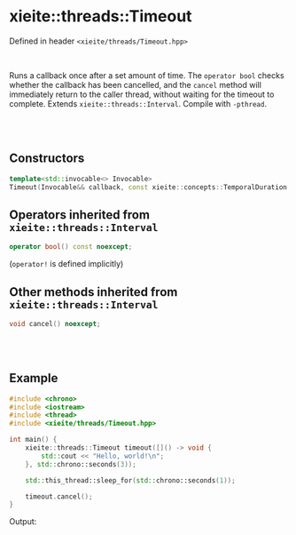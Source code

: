 # xieite::threads::Timeout
Defined in header `<xieite/threads/Timeout.hpp>`

<br/>

Runs a callback once after a set amount of time. The `operator bool` checks whether the callback has been cancelled, and the `cancel` method will immediately return to the caller thread, without waiting for the timeout to complete. Extends `xieite::threads::Interval`. Compile with `-pthread`.

<br/><br/>

## Constructors
```cpp
template<std::invocable<> Invocable>
Timeout(Invocable&& callback, const xieite::concepts::TemporalDuration auto duration) noexcept;
```

## Operators inherited from `xieite::threads::Interval`
```cpp
operator bool() const noexcept;
```
(`operator!` is defined implicitly)

## Other methods inherited from `xieite::threads::Interval`
```cpp
void cancel() noexcept;
```

<br/><br/>

## Example
```cpp
#include <chrono>
#include <iostream>
#include <thread>
#include <xieite/threads/Timeout.hpp>

int main() {
	xieite::threads::Timeout timeout([]() -> void {
		std::cout << "Hello, world!\n";
	}, std::chrono::seconds(3));

	std::this_thread::sleep_for(std::chrono::seconds(1));

	timeout.cancel();
}
```
Output:
```
```

